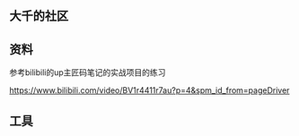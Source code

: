 ## 大千的社区

## 资料
参考bilibili的up主匠码笔记的实战项目的练习

https://www.bilibili.com/video/BV1r4411r7au?p=4&spm_id_from=pageDriver
## 工具